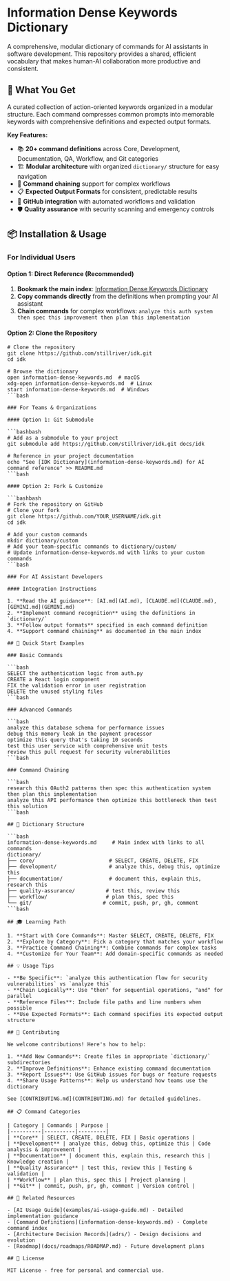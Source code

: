 # Information Dense Keywords Dictionary

A comprehensive, modular dictionary of commands for AI assistants in software development. This repository provides a shared, efficient vocabulary that makes human-AI collaboration more productive and consistent.

## 🎯 What You Get

A curated collection of action-oriented keywords organized in a modular structure. Each command compresses common prompts into memorable keywords with comprehensive definitions and expected output formats.

**Key Features:**

- 📚 **20+ command definitions** across Core, Development, Documentation, QA, Workflow, and Git categories
- 🏗️ **Modular architecture** with organized `dictionary/` structure for easy navigation
- 🔗 **Command chaining** support for complex workflows
- 📋 **Expected Output Formats** for consistent, predictable results
- 🔧 **GitHub integration** with automated workflows and validation
- 🛡️ **Quality assurance** with security scanning and emergency controls

## 📦 Installation & Usage

### For Individual Users

#### Option 1: Direct Reference (Recommended)

1. **Bookmark the main index**: [Information Dense Keywords Dictionary](information-dense-keywords.md)
2. **Copy commands directly** from the definitions when prompting your AI assistant
3. **Chain commands** for complex workflows: `analyze this auth system then spec this improvement then plan this implementation`

#### Option 2: Clone the Repository

```bashbash
# Clone the repository
git clone https://github.com/stillriver/idk.git
cd idk

# Browse the dictionary
open information-dense-keywords.md  # macOS
xdg-open information-dense-keywords.md  # Linux
start information-dense-keywords.md  # Windows
```bash

### For Teams & Organizations

#### Option 1: Git Submodule

```bashbash
# Add as a submodule to your project
git submodule add https://github.com/stillriver/idk.git docs/idk

# Reference in your project documentation
echo "See [IDK Dictionary](information-dense-keywords.md) for AI command reference" >> README.md
```bash

#### Option 2: Fork & Customize

```bashbash
# Fork the repository on GitHub
# Clone your fork
git clone https://github.com/YOUR_USERNAME/idk.git
cd idk

# Add your custom commands
mkdir dictionary/custom
# Add your team-specific commands to dictionary/custom/
# Update information-dense-keywords.md with links to your custom commands
```bash

### For AI Assistant Developers

#### Integration Instructions

1. **Read the AI guidance**: [AI.md](AI.md), [CLAUDE.md](CLAUDE.md), [GEMINI.md](GEMINI.md)
2. **Implement command recognition** using the definitions in `dictionary/`
3. **Follow output formats** specified in each command definition
4. **Support command chaining** as documented in the main index

## 🚀 Quick Start Examples

### Basic Commands

```bash
SELECT the authentication logic from auth.py
CREATE a React login component
FIX the validation error in user registration
DELETE the unused styling files
```bash

### Advanced Commands

```bash
analyze this database schema for performance issues
debug this memory leak in the payment processor
optimize this query that's taking 10 seconds
test this user service with comprehensive unit tests
review this pull request for security vulnerabilities
```bash

### Command Chaining

```bash
research this OAuth2 patterns then spec this authentication system then plan this implementation
analyze this API performance then optimize this bottleneck then test this solution
```bash

## 📁 Dictionary Structure

```bash
information-dense-keywords.md     # Main index with links to all commands
dictionary/
├── core/                        # SELECT, CREATE, DELETE, FIX
├── development/                 # analyze this, debug this, optimize this
├── documentation/               # document this, explain this, research this
├── quality-assurance/          # test this, review this
├── workflow/                   # plan this, spec this
└── git/                       # commit, push, pr, gh, comment
```bash

## 🎓 Learning Path

1. **Start with Core Commands**: Master SELECT, CREATE, DELETE, FIX
2. **Explore by Category**: Pick a category that matches your workflow
3. **Practice Command Chaining**: Combine commands for complex tasks
4. **Customize for Your Team**: Add domain-specific commands as needed

## 💡 Usage Tips

- **Be Specific**: `analyze this authentication flow for security vulnerabilities` vs `analyze this`
- **Chain Logically**: Use "then" for sequential operations, "and" for parallel
- **Reference Files**: Include file paths and line numbers when possible
- **Use Expected Formats**: Each command specifies its expected output structure

## 🤝 Contributing

We welcome contributions! Here's how to help:

1. **Add New Commands**: Create files in appropriate `dictionary/` subdirectories
2. **Improve Definitions**: Enhance existing command documentation
3. **Report Issues**: Use GitHub issues for bugs or feature requests
4. **Share Usage Patterns**: Help us understand how teams use the dictionary

See [CONTRIBUTING.md](CONTRIBUTING.md) for detailed guidelines.

## 📋 Command Categories

| Category | Commands | Purpose |
|----------|----------|---------|
| **Core** | SELECT, CREATE, DELETE, FIX | Basic operations |
| **Development** | analyze this, debug this, optimize this | Code analysis & improvement |
| **Documentation** | document this, explain this, research this | Knowledge creation |
| **Quality Assurance** | test this, review this | Testing & validation |
| **Workflow** | plan this, spec this | Project planning |
| **Git** | commit, push, pr, gh, comment | Version control |

## 🔗 Related Resources

- [AI Usage Guide](examples/ai-usage-guide.md) - Detailed implementation guidance
- [Command Definitions](information-dense-keywords.md) - Complete command index
- [Architecture Decision Records](adrs/) - Design decisions and evolution
- [Roadmap](docs/roadmaps/ROADMAP.md) - Future development plans

## 📄 License

MIT License - free for personal and commercial use.
